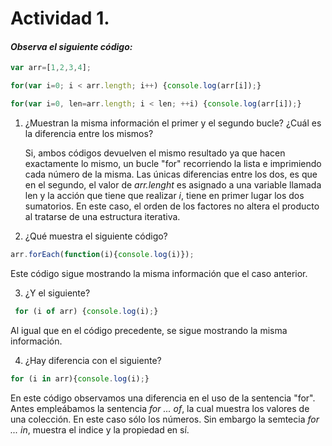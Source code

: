 # Actividad 1. 
#### _Observa el siguiente código:_

  ```js
  var arr=[1,2,3,4];

  for(var i=0; i < arr.length; i++) {console.log(arr[i]);}

  for(var i=0, len=arr.length; i < len; ++i) {console.log(arr[i]);}
  ```

1. ¿Muestran la misma información el primer y el segundo bucle? ¿Cuál es la diferencia entre los mismos?

    Si, ambos códigos devuelven el mismo resultado ya que hacen exactamente lo mismo, un bucle "for" recorriendo la lista e imprimiendo cada número de la misma. Las únicas diferencias entre los dos, es que en el segundo, el valor de _arr.lenght_ es asignado a una variable llamada len y la acción que tiene que realizar _i_, tiene en primer lugar los dos sumatorios. En este caso, el orden de los factores no altera el producto al tratarse de una estructura iterativa.

2. ¿Qué muestra el siguiente código? 

```js
arr.forEach(function(i){console.log(i)});
```
Este código sigue mostrando la misma información que el caso anterior.

3. ¿Y el siguiente?

```js
 for (i of arr) {console.log(i);}
 ```

Al igual que en el código precedente, se sigue mostrando la misma información.

4. ¿Hay diferencia con el siguiente?

 ```js
 for (i in arr){console.log(i);}
 ```

En este código observamos una diferencia en el uso de la sentencia "for". Antes empleábamos la sentencia _for ... of_, la cual muestra los valores de una colección. En este caso sólo los números. Sin embargo la semtecia _for ... in_, muestra el indice y la propiedad en sí.